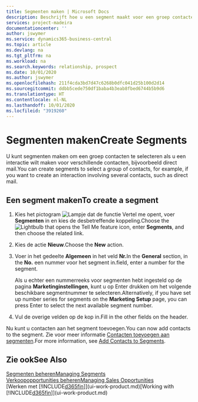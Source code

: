 ```yaml
---
title: Segmenten maken | Microsoft Docs
description: Beschrijft hoe u een segment maakt voor een groep contacten in Business Central, bijvoorbeeld om verschillende contacten een direct mail te sturen.
services: project-madeira
documentationcenter: ''
author: jswymer
ms.service: dynamics365-business-central
ms.topic: article
ms.devlang: na
ms.tgt_pltfrm: na
ms.workload: na
ms.search.keywords: relationship, prospect
ms.date: 10/01/2020
ms.author: jswymer
ms.openlocfilehash: 211f4cda3bd7d47c6268b0dfc041d25b100d2d14
ms.sourcegitcommit: ddbb5cede750df1baba4b3eab8fbed6744b5b9d6
ms.translationtype: HT
ms.contentlocale: nl-NL
ms.lasthandoff: 10/01/2020
ms.locfileid: "3919260"
---
```

# <a name="create-segments"></a><span data-ttu-id="9b4d7-103">Segmenten maken</span><span class="sxs-lookup"><span data-stu-id="9b4d7-103">Create Segments</span></span>
<span data-ttu-id="9b4d7-104">U kunt segmenten maken om een groep contacten te selecteren als u een interactie wilt maken voor verschillende contacten, bijvoorbeeld direct mail.</span><span class="sxs-lookup"><span data-stu-id="9b4d7-104">You can create segments to select a group of contacts, for example, if you want to create an interaction involving several contacts, such as direct mail.</span></span>

## <a name="to-create-a-segment"></a><span data-ttu-id="9b4d7-105">Een segment maken</span><span class="sxs-lookup"><span data-stu-id="9b4d7-105">To create a segment</span></span>
1. <span data-ttu-id="9b4d7-106">Kies het pictogram ![Lampje dat de functie Vertel me opent](media/ui-search/search_small.png "Vertel me wat u wilt doen"), voer **Segmenten** in en kies de desbetreffende koppeling.</span><span class="sxs-lookup"><span data-stu-id="9b4d7-106">Choose the ![Lightbulb that opens the Tell Me feature](media/ui-search/search_small.png "Tell me what you want to do") icon, enter **Segments**, and then choose the related link.</span></span>
2. <span data-ttu-id="9b4d7-107">Kies de actie **Nieuw**.</span><span class="sxs-lookup"><span data-stu-id="9b4d7-107">Choose the **New** action.</span></span>
3. <span data-ttu-id="9b4d7-108">Voer in het gedeelte **Algemeen** in het veld **Nr.**</span><span class="sxs-lookup"><span data-stu-id="9b4d7-108">In the **General** section, in the **No.**</span></span> <span data-ttu-id="9b4d7-109">een nummer voor het segment in.</span><span class="sxs-lookup"><span data-stu-id="9b4d7-109">field, enter a number for the segment.</span></span>

    <span data-ttu-id="9b4d7-110">Als u echter een nummerreeks voor segmenten hebt ingesteld op de pagina **Marketinginstellingen**, kunt u op Enter drukken om het volgende beschikbare segmentnummer te selecteren.</span><span class="sxs-lookup"><span data-stu-id="9b4d7-110">Alternatively, if you have set up number series for segments on the **Marketing Setup** page, you can press Enter to select the next available segment number.</span></span>
4. <span data-ttu-id="9b4d7-111">Vul de overige velden op de kop in.</span><span class="sxs-lookup"><span data-stu-id="9b4d7-111">Fill in the other fields on the header.</span></span>

<span data-ttu-id="9b4d7-112">Nu kunt u contacten aan het segment toevoegen.</span><span class="sxs-lookup"><span data-stu-id="9b4d7-112">You can now add contacts to the segment.</span></span> <span data-ttu-id="9b4d7-113">Zie voor meer informatie [Contacten toevoegen aan segmenten](marketing-add-contact-segment.md).</span><span class="sxs-lookup"><span data-stu-id="9b4d7-113">For more information, see [Add Contacts to Segments](marketing-add-contact-segment.md).</span></span>

## <a name="see-also"></a><span data-ttu-id="9b4d7-114">Zie ook</span><span class="sxs-lookup"><span data-stu-id="9b4d7-114">See Also</span></span>
[<span data-ttu-id="9b4d7-115">Segmenten beheren</span><span class="sxs-lookup"><span data-stu-id="9b4d7-115">Managing Segments</span></span>](marketing-segments.md)  
[<span data-ttu-id="9b4d7-116">Verkoopopportunities beheren</span><span class="sxs-lookup"><span data-stu-id="9b4d7-116">Managing Sales Opportunities</span></span>](marketing-manage-sales-opportunities.md)  
<span data-ttu-id="9b4d7-117">[Werken met [!INCLUDE[d365fin](includes/d365fin_md.md)]](ui-work-product.md)</span><span class="sxs-lookup"><span data-stu-id="9b4d7-117">[Working with [!INCLUDE[d365fin](includes/d365fin_md.md)]](ui-work-product.md)</span></span>  
